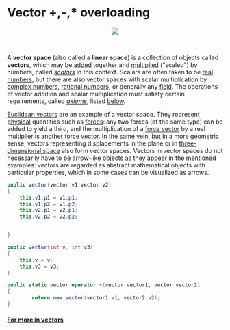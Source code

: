 # Vector +,-,* overloading

<p align="center">
<img src="http://mathinsight.org/media/image/image/vector_parallelogram_law.png">
</p>
<br>

<p>A <b>vector space</b> (also called a <b>linear space</b>) is a collection of objects called <b>vectors</b>, which may be 
<a href="https://en.wikipedia.org/wiki/Vector_addition" class="mw-redirect" title="Vector addition">added</a> together and 
<a href="https://en.wikipedia.org/wiki/Scalar_multiplication" title="Scalar multiplication">multiplied</a> ("scaled") by numbers, called <i>
<a href="https://en.wikipedia.org/wiki/Scalar_(mathematics)" title="Scalar (mathematics)">scalars</a></i> in this context. Scalars are often taken to be 
<a href="https://en.wikipedia.org/wiki/Real_number" title="Real number">real numbers</a>, but there are also vector spaces with scalar multiplication by 
<a href="https://en.wikipedia.org/wiki/Complex_number" title="Complex number">complex numbers</a>, 
<a href="https://en.wikipedia.org/wiki/Rational_number" title="Rational number">rational numbers</a>, or generally any 
<a href="https://en.wikipedia.org/wiki/Field_(mathematics)" title="Field (mathematics)">field</a>. The operations of vector addition and scalar multiplication must satisfy certain requirements, called <i>
<a href="https://en.wikipedia.org/wiki/Axiom" title="Axiom">axioms</a></i>, listed <a href="#Definition">below</a>.</p>
<p><a href="https://en.wikipedia.org/wiki/Euclidean_vector" title="Euclidean vector">Euclidean vectors</a> are an example of a vector space. They represent <a href="https://en.wikipedia.org/wiki/Physics" title="Physics">physical</a> quantities such as <a href="https://en.wikipedia.org/wiki/Force" title="Force">forces</a>: any two forces (of the same type) can be added to yield a third, and the multiplication of a <a href="https://en.wikipedia.org/wiki/Force_vector" class="mw-redirect" title="Force vector">force vector</a> by a real multiplier is another force vector. In the same vein, but in a more <a href="https://en.wikipedia.org/wiki/Geometry" title="Geometry">geometric</a> sense, vectors representing displacements in the plane or in <a href="/wiki/Three-dimensional_space" title="Three-dimensional space">three-dimensional space</a> also form vector spaces. Vectors in vector spaces do not necessarily have to be arrow-like objects as they appear in the mentioned examples: vectors are regarded as abstract mathematical objects with particular properties, which in some cases can be visualized as arrows.</p>

```c#
public vector(vector v1,vector v2)
{
    this.v1.p1 = v1.p1;
    this.v1.p2 = v1.p2;
    this.v2.p1 = v2.p1;
    this.v2.p2 = v2.p2;


}

public vector(int v, int v3)
{
    this.v = v;
    this.v3 = v3;
}

public static vector operator +(vector vector1, vector vector2)
{
        return new vector(vector1.v1, vector2.v2);
}
```

#### <a href="https://en.wikipedia.org/wiki/Vector" title="Axiom">For more in vectors </a>
